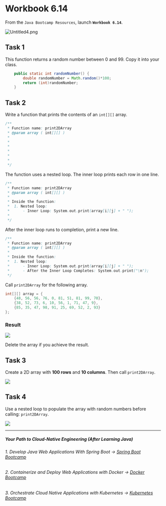 # Workbook 6.14

From the `Java Bootcamp Resources`, launch **`Workbook 6.14`**.

![Untitled4.png](https://img-c.udemycdn.com/redactor/raw/article_lecture/2025-01-04_01-35-39-fd330312cb254a1b0b0aff588869c6c4.png)

## Task 1

This function returns a random number between 0 and 99. Copy it into your class.

```java
    public static int randomNumber() {
        double randomNumber = Math.random()*100;
        return (int)randomNumber;
    }
```

## Task 2

Write a function that prints the contents of an `int[][]` array.

```java
/**
 * Function name: print2DArray
 * @param array ( int[][] )
 *
 * 
 * 
 *       
 *      
 *      
 */
```
The function uses a nested loop. The inner loop prints each row in one line.

```java
/**
 * Function name: print2DArray
 * @param array ( int[][] )
 *
 * Inside the function:
 *  1. Nested loop:
 *      - Inner Loop: System.out.print(array[i][j] + " ");
 *      
 */
```

After the inner loop runs to completion, print a new line. 
```java
/**
 * Function name: print2DArray
 * @param array ( int[][] )
 *
 * Inside the function:
 *  1. Nested loop:
 *      - Inner Loop: System.out.print(array[i][j] + " ");
 *      - After the Inner Loop Completes: System.out.print("\n");
 */
```

Call `print2DArray` for the following array.
```java
int[][] array = {
    {48, 56, 56, 76, 0, 81, 51, 81, 99, 70},
    {38, 52, 73, 6, 10, 56, 1, 71, 47, 9},
    {85, 35, 47, 98, 91, 25, 69, 52, 2, 93}
};
```
### Result
![](https://img-c.udemycdn.com/redactor/raw/article_lecture/2025-01-04_01-35-39-4eca2efa184ed5509c90162700433358.png)

Delete the array if you achieve the result.

## Task 3

Create a 2D array with **100 rows** and **10 columns**. Then call `print2DArray`.

![](https://img-c.udemycdn.com/redactor/raw/article_lecture/2025-01-04_01-35-39-ab87deb721255fa2261338f101575bb7.png)

## Task 4

Use a nested loop to populate the array with random numbers before calling: `print2DArray`.

![](https://img-c.udemycdn.com/redactor/raw/article_lecture/2025-01-04_01-35-39-bb25f9c1e3bb01a55385fa702a01f45b.png)

----------
##### Your Path to Cloud-Native Engineering (After Learning Java)
###### 1. Develop Java Web Applications With Spring Boot → [Spring Boot Bootcamp](https://www.udemy.com/course/the-complete-spring-boot-development-bootcamp/?couponCode=SPRING_BOOTCAMP)
###### 2. Containerize and Deploy Web Applications with Docker → [Docker Bootcamp](https://www.udemy.com/course/docker-bootcamp-conquer-docker-with-real-world-projects/?couponCode=DOCKER_BOOTCAMP)
###### 3. Orchestrate Cloud Native Applications with Kubernetes → [Kubernetes Bootcamp](https://kubernetestraining.io/)